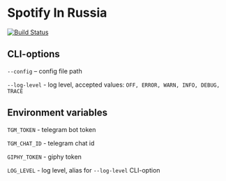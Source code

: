 # Spotify In Russia
[![Build Status](https://travis-ci.org/b3cat/spotify_in_russia.svg?branch=master)](https://travis-ci.org/b3cat/spotify_in_russia)

## CLI-options

`--config` – config file path

`--log-level` - log level, accepted values: `OFF, ERROR, WARN, INFO, DEBUG, TRACE`

## Environment variables

`TGM_TOKEN` - telegram bot token

`TGM_CHAT_ID` - telegram chat id

`GIPHY_TOKEN` - giphy token

`LOG_LEVEL` - log level, alias for `--log-level` CLI-option
